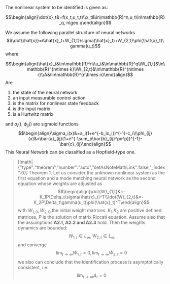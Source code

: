 The nonlinear system to be identified is given as:

$$\begin{align}\dot{x}_t&=f(x_t,u_t,t)\\x_t&\in\mathbb{R}^n,u_t\in\mathbb{R}_q, n\geq q\end{align}$$

We assume the following parallel structure of neural networks
$$\dot{\hat{x}}=A\hat{x}_t+W_{1,t}\sigma(\hat{x}_t)+W_{2,t}\phi(\hat{x}_t)\gamma(u_t)$$
where


$$\begin{align}\hat{x}_t&\in\mathbb{R}^n\\u_t&\in\mathbb{R}^q\\W_{1,t}&\in\mathbb{R}^{n\times k}\\W_{2,t}&\in\mathbb{R}^{n\times r}\\A&\in\mathbb{R}^{n\times n}\end{align}$$
Are
1) the state of the neural network
2) an input measurable control action
3) is the matrix for nonlinear state feedback
4) is the input matrix
5) is a Hurtwitz matrix

and $\sigma_i()$, $\phi_{ij}()$ are sigmoid functions
$$\begin{align}\sigma_i(x)&=a_i(1+e^{-b_ix_i})^{-1}-c_i\\\phi_{ij}(x)&=\bar{a}_{ij}(1+e^{-\sum_p\bar{b}_{ij}^px^p})^{-1}-\bar{c}_{ij}\end{align}$$
This Neural Network can be classified  as a Hopfield-type one.

> [!math|{"type":"theorem","number":"auto","setAsNoteMathLink":false,"_index":0}] Theorem 1.
> Let us consider the unknown nonlinear system as the first equation and a mode matching neural network as the second equation whose weights are adjusted as 
> $$\begin{align}\dot{W}_{1,t}&=-K_1P\Delta_t\sigma(\hat{x}_t)^T\\\dot{W}_{2,t}&=-K_2P\Delta_t\gamma(u_t)\phi(\hat{x}_t)^T\end{align}$$
> with $W_{1,0},W_{2,0}$ the initial weight matrices. $K_1$,$K_2$ are positive defined matrices, $P$ is the solution of matrix Riccati equation. Assume also that the assumptions **A2.1, A2.2 and A2.3** hold. Then the weights dynamics are bounded:
> $$W_{1,t}\in L_\infty, W_{2,t}\in L_\infty$$
> and converge
> $$\lim_{t\rightarrow \infty}\dot{W}_{1,t}=0,\lim_{t\rightarrow \infty}\dot{W}_{2,t}=0$$
> we also can conclude that the identification process is asymptotically consistent, i.e. 
> $$\lim_{t\rightarrow \infty}\Delta_t=0$$

